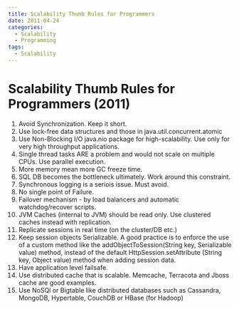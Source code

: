 ```yaml
---
title: Scalability Thumb Rules for Programmers
date: 2011-04-24
categories:
  - Scalability
  - Programming
tags:
  - Scalability
---
```


# Scalability Thumb Rules for Programmers (2011)

1. Avoid Synchronization. Keep it short.
1. Use lock-free data structures and those in java.util.concurrent.atomic
1. Use Non-Blocking I/O java.nio package for high-scalability. Use only for very high throughput applications.
1. Single thread tasks ARE a problem and would not scale on multiple CPUs. Use parallel execution.
1. More memory mean more GC freeze time.
1. SQL DB becomes the bottleneck ultimately. Work around this constraint.
1. Synchronous logging is a seriois issue. Must avoid.
1. No single point of Failure. 
1. Failover mechanism - by load balancers and automatic watchdog/recover scripts.
1. JVM Caches (internal to JVM) should be read only. Use clustered caches instead with replication.
1. Replicate sessions in real time (on the cluster/DB etc.)
1. Keep session objects Serializable. A good practice is to enforce the use of a custom method like the addObjectToSession(String key, Serializable value) method, instead of the default HttpSession.setAttribute (String key, Object value) method when adding session data.
1. Have application level failsafe.
1. Use distributed cache that is scalable. Memcache, Terracota and Jboss cache are good examples.
1. Use NoSQl or Bigtable like distributed databases such as Cassandra, MongoDB, Hypertable, CouchDB or HBase (for Hadoop)
